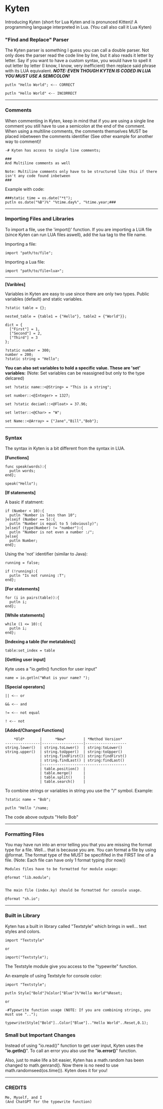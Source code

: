 # Kyten
Introducing Kyten (short for Lua Kyten and is pronunced Kitten)! A programming language interpreted in Lua. (You call also call it Lua Kyten)

### "Find and Replace" Parser
The Kyten parser is something I guess you can call a double parser. Not only does the parser read the code line by line, but it also reads it letter by letter. Say if you want to have a custom syntax, you would have to spell it out letter by letter (I know, I know, very inefficient) then replace said phrase with its LUA equivalent. ***NOTE: EVEN THOUGH KYTEN IS CODED IN LUA YOU MUST USE A SEMICOLON!***
```ky
putln "Hello World"; <-- CORRECT

putln "Hello World" <-- INCORRECT
```
___
### Comments
When commenting in Kyten, keep in mind that if you are using a single line comment you still have to use a semicolon at the end of the comment. When using a multiline comments, the comments themselves MUST be placed inbetween the comments identifier (See other example for another way to comment)!
```ky
-# Kyten has access to single line comments;

###
And Multiline comments as well

Note: Multiline comments only have to be structured like this if there isn't any code found inbetween
###
```
Example with code:
```ky
###static time = os.date("*t");
putln os.date("%B")%" "%time.day%", "%time.year;###
```
___
### Importing Files and Libraries
To import a file, use the 'import()' function. If you are importing a LUA file (since Kyten can run LUA files aswell), add the lua tag to the file name. 

Importing a file:
```ky
import "path/to/file";
```
Importing a Lua file:
```ky
import "path/to/file<lua>";
```
___

**[Varibles]**

Variables in Kyten are easy to use since there are only two types. Public variables (default) and static variables.
```ky
?static table = {};

nested_table = {table1 = {"Hello"}, table2 = {"World"}};

dict = {
  ["First"] = 1,
  ["Second"] = 2,
  ["Third"] = 3
};

?static number = 300;
number = 200;
?static string = "Hello";
```
**You can also set variables to hold a specific value. These are 'set' variables:** (Note: Set variables can be reassigned but only to the type delcared)
```
set ?static name::<@String> = "This is a string";

set number::<@Integer> = 1327;

set ?static deciaml::<@Float> = 37.96;

set letter::<@Char> = "W";

set Name::<@Array> = {"Jane","Bill","Bob"};
```
___
### Syntax
The syntax in Kyten is a bit different from the syntax in LUA.

**[Functions]**
```ky
func speak(words):{
  putln words;
end};

speak("Hello");
```
**[If statements]**

A basic if statment:
```ky
if (Number < 10):{
  putln "Number is less than 10";
}elseif (Number == 5):{
  putln "Number is equal to 5 (obviously)";
}elseif (type(Number) != "number"):{
  putln "Number is not even a number :/";
}else{
  putln Number;
end};
```

Using the 'not' identifier (similar to Java):
```ky
running = false;

if (!running):{
  putln "Is not running :T";
end};
```

**[For statements]**
```ky
for (i in pairs(table)):{
  putln i;
end};
```
**[While statements]**
```ky
while (1 <= 10):{
  putln i;
end};
```
**[Indexing a table (for metatables)]**
```ky
table:set_index = table
```
**[Getting user input]**

Kyte uses a "io.getln() function for user input"
```ky
name = io.getln("What is your name? ");
```

**[Special operators]**
```ky
|| <-- or

&& <-- and

!= <-- not equal

! <-- not
```

**[Added/Changed Functions]**
```
    *Old*       |      *New*        | *Method Version*
----------------|-------------------|-------------------
string.lower()  | string.toLower()  | string:toLower()
string.upper()  | string.toUpper()  | string:toUpper()
                | string.findFirst()| string:findFirst()
                | string.findLast() | string:findLast()
                |---------------------------------------
                | table.position()  |
                | table.merge()     |
                | table.split()     |
                | table.search()    |
```
To combine strings or variables in string you use the "/" symbol. Example:
```ky
?static name = "Bob";

putln "Hello "/name;
```
The code above outputs "Hello Bob"
___
### Formatting Files

You may have run into an error telling you that you are missing the format type for a file. Well... that is because you are. You can format a file by using @format. The format type of the MUST be specififed in the FIRST line of a file. (Note: Each file can have only 1 format typing (for now))
```
Modules files have to be formatted for module usage:

@format "lib.module";


The main file (index.ky) should be formatted for console usage.

@format "sh.io";
```
___
### Built in Library
Kyten has a built in library called "Textstyle" which brings in well... text styles and colors. 
```ky
import "Textstyle"

or

import("Textstyle");
```

The Textstyle module give you access to the "typewrite" function.

An example of using Textstyle for console color:
```ky
import "Textstyle";

putln Style["Bold"]%Color["Blue"]%"Hello World"%Reset;

or

-#Typewrite function usage (NOTE: If you are combining strings, you must use "..");

typewrite(Style["Bold"]..Color["Blue"].."Hello World"..Reset,0.1);
```

### Small but Important Changes
Instead of using "io.read()" function to get user input, Kyten uses the "**io.getln()**". To call an error you also use the "**io.error()**" function.

Also, just to make life a bit easier, Kyten has a math.random has been changed to math.genrand(). Now there is no need to use math.randomseed(os.time()). Kyten does it for you!
___

### CREDITS
```
Me, Myself, and I
(And ChatGPT for the typewrite function)
```